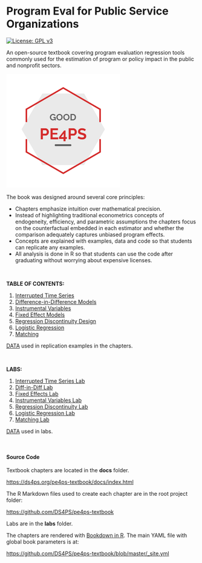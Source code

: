 # Program Eval for Public Service Organizations 

[![License: GPL v3](https://img.shields.io/badge/License-GPLv3-blue.svg)](https://www.gnu.org/licenses/gpl-3.0)

An open-source textbook covering program evaluation regression tools commonly used for the estimation of program or policy impact in the public and nonprofit sectors. 

![](https://raw.githubusercontent.com/DS4PS/pe4ps/master/docs/images/logo-red.png)

The book was designed around several core principles: 

* Chapters emphasize intuition over mathematical precision. 
* Instead of highlighting traditional econometrics concepts of endogeneity, efficiency, and parametric assumptions the chapters focus on the counterfactual embedded in each estimator and whether the comparison adequately captures unbiased program effects. 
* Concepts are explained with examples, data and code so that students can replicate any examples. 
* All analysis is done in R so that students can use the code after graduating without worrying about expensive licenses. 

<br>

**TABLE OF CONTENTS:**

1. [Interrupted Time Series](https://ds4ps.org/pe4ps-textbook/docs/p-020-time-series.html) 
1. [Difference-in-Difference Models](https://ds4ps.org/pe4ps-textbook/docs/p-030-diff-in-diff.html) 
1. [Instrumental Variables](https://ds4ps.org/pe4ps-textbook/docs/p-050-instrumental-variables.html) 
1. [Fixed Effect Models](https://ds4ps.org/pe4ps-textbook/docs/p-040-fixed-effects.html) 
1. [Regression Discontinuity Design](https://ds4ps.org/pe4ps-textbook/docs/p-060-reg-discontinuity.html) 
1. [Logistic Regression](https://ds4ps.org/pe4ps-textbook/docs/p-070-logistic-regression.html) 
1. [Matching](https://ds4ps.org/pe4ps-textbook/docs/p-080-matching) 

[DATA](https://github.com/DS4PS/pe4ps-textbook/tree/master/data) used in replication examples in the chapters.  

<br>

**LABS:**

1. [Interrupted Time Series Lab](https://ds4ps.org/pe4ps-textbook/labs/time-series-lab.html) 
1. [Diff-in-Diff Lab](https://ds4ps.org/pe4ps-textbook/labs/diff-in-diff-lab.html)  
1. [Fixed Effects Lab](https://ds4ps.org/pe4ps-textbook/labs/fixed-effects-lab.html) 
1. [Instrumental Variables Lab](https://ds4ps.org/pe4ps-textbook/labs/instrumental-variables.html) 
1. [Regression Discontinuity Lab](https://ds4ps.org/pe4ps-textbook/labs/regression-discontinuity-lab.html)  
1. [Logistic Regression Lab](https://ds4ps.org/pe4ps-textbook/labs/logit-lab.html)  
1. [Matching Lab](https://ds4ps.org/pe4ps-textbook/labs/matching-lab.html) 

[DATA](https://github.com/DS4PS/pe4ps-textbook/tree/master/labs/DATA) used in labs.  

<br>


#### Source Code  

Textbook chapters are located in the **docs** folder.

https://ds4ps.org/pe4ps-textbook/docs/index.html

The R Markdown files used to create each chapter are in the root project folder: 

https://github.com/DS4PS/pe4ps-textbook

Labs are in the **labs** folder. 

The chapters are rendered with [Bookdown in R](https://bookdown.org/). The main YAML file with global book parameters is at:

https://github.com/DS4PS/pe4ps-textbook/blob/master/_site.yml








